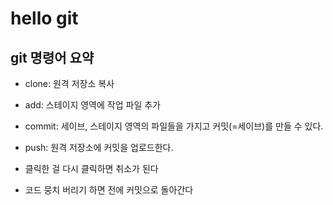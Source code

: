 # hello git

## git 명령어 요약

- clone: 원격 저장소 복사
- add: 스테이지 영역에 작업 파일 추가
- commit: 세이브, 스테이지 영역의 파일들을 가지고 커밋(=세이브)를 만들 수 있다.
- push: 원격 저장소에 커밋을 업로드한다.

- 클릭한 걸 다시 클릭하면 취소가 된다
- 코드 뭉치 버리기 하면 전에 커밋으로 돌아간다 
